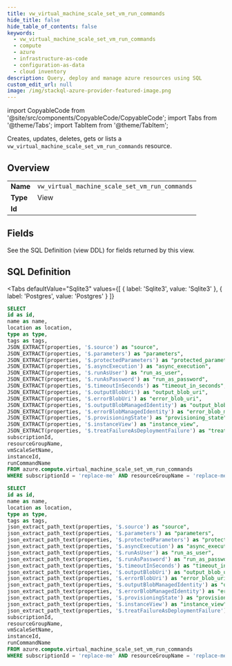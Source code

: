```yaml
--- 
title: vw_virtual_machine_scale_set_vm_run_commands
hide_title: false
hide_table_of_contents: false
keywords:
  - vw_virtual_machine_scale_set_vm_run_commands
  - compute
  - azure
  - infrastructure-as-code
  - configuration-as-data
  - cloud inventory
description: Query, deploy and manage azure resources using SQL
custom_edit_url: null
image: /img/stackql-azure-provider-featured-image.png
---
```


import CopyableCode from '@site/src/components/CopyableCode/CopyableCode';
import Tabs from '@theme/Tabs';
import TabItem from '@theme/TabItem';

Creates, updates, deletes, gets or lists a <code>vw_virtual_machine_scale_set_vm_run_commands</code> resource.

## Overview
<table><tbody>
<tr><td><b>Name</b></td><td><code>vw_virtual_machine_scale_set_vm_run_commands</code></td></tr>
<tr><td><b>Type</b></td><td>View</td></tr>
<tr><td><b>Id</b></td><td><CopyableCode code="azure.compute.vw_virtual_machine_scale_set_vm_run_commands" /></td></tr>
</tbody></table>

## Fields

See the SQL Definition (view DDL) for fields returned by this view.

## SQL Definition

<Tabs
defaultValue="Sqlite3"
values={[
{ label: 'Sqlite3', value: 'Sqlite3' },
{ label: 'Postgres', value: 'Postgres' }
]}
>
<TabItem value="Sqlite3">

```sql
SELECT
id as id,
name as name,
location as location,
type as type,
tags as tags,
JSON_EXTRACT(properties, '$.source') as "source",
JSON_EXTRACT(properties, '$.parameters') as "parameters",
JSON_EXTRACT(properties, '$.protectedParameters') as "protected_parameters",
JSON_EXTRACT(properties, '$.asyncExecution') as "async_execution",
JSON_EXTRACT(properties, '$.runAsUser') as "run_as_user",
JSON_EXTRACT(properties, '$.runAsPassword') as "run_as_password",
JSON_EXTRACT(properties, '$.timeoutInSeconds') as "timeout_in_seconds",
JSON_EXTRACT(properties, '$.outputBlobUri') as "output_blob_uri",
JSON_EXTRACT(properties, '$.errorBlobUri') as "error_blob_uri",
JSON_EXTRACT(properties, '$.outputBlobManagedIdentity') as "output_blob_managed_identity",
JSON_EXTRACT(properties, '$.errorBlobManagedIdentity') as "error_blob_managed_identity",
JSON_EXTRACT(properties, '$.provisioningState') as "provisioning_state",
JSON_EXTRACT(properties, '$.instanceView') as "instance_view",
JSON_EXTRACT(properties, '$.treatFailureAsDeploymentFailure') as "treat_failure_as_deployment_failure",
subscriptionId,
resourceGroupName,
vmScaleSetName,
instanceId,
runCommandName
FROM azure.compute.virtual_machine_scale_set_vm_run_commands
WHERE subscriptionId = 'replace-me' AND resourceGroupName = 'replace-me' AND vmScaleSetName = 'replace-me' AND instanceId = 'replace-me';
```

</TabItem>
<TabItem value="Postgres">

```sql
SELECT
id as id,
name as name,
location as location,
type as type,
tags as tags,
json_extract_path_text(properties, '$.source') as "source",
json_extract_path_text(properties, '$.parameters') as "parameters",
json_extract_path_text(properties, '$.protectedParameters') as "protected_parameters",
json_extract_path_text(properties, '$.asyncExecution') as "async_execution",
json_extract_path_text(properties, '$.runAsUser') as "run_as_user",
json_extract_path_text(properties, '$.runAsPassword') as "run_as_password",
json_extract_path_text(properties, '$.timeoutInSeconds') as "timeout_in_seconds",
json_extract_path_text(properties, '$.outputBlobUri') as "output_blob_uri",
json_extract_path_text(properties, '$.errorBlobUri') as "error_blob_uri",
json_extract_path_text(properties, '$.outputBlobManagedIdentity') as "output_blob_managed_identity",
json_extract_path_text(properties, '$.errorBlobManagedIdentity') as "error_blob_managed_identity",
json_extract_path_text(properties, '$.provisioningState') as "provisioning_state",
json_extract_path_text(properties, '$.instanceView') as "instance_view",
json_extract_path_text(properties, '$.treatFailureAsDeploymentFailure') as "treat_failure_as_deployment_failure",
subscriptionId,
resourceGroupName,
vmScaleSetName,
instanceId,
runCommandName
FROM azure.compute.virtual_machine_scale_set_vm_run_commands
WHERE subscriptionId = 'replace-me' AND resourceGroupName = 'replace-me' AND vmScaleSetName = 'replace-me' AND instanceId = 'replace-me';
```

</TabItem>
</Tabs>
